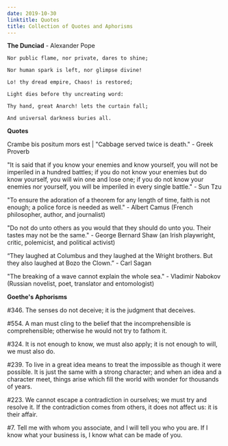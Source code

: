 ```yaml
---
date: 2019-10-30
linktitle: Quotes 
title: Collection of Quotes and Aphorisms
---
```


**The Dunciad** - Alexander Pope

```
Nor public flame, nor private, dares to shine;

Nor human spark is left, nor glimpse divine!

Lo! thy dread empire, Chaos! is restored;

Light dies before thy uncreating word:

Thy hand, great Anarch! lets the curtain fall;

And universal darkness buries all.
```

**Quotes**

Crambe bis positum mors est | "Cabbage served twice is death."  - Greek Proverb

"It is said that if you know your enemies and know yourself, you will not be imperiled in a hundred battles; if you do not know your enemies but do know yourself, you will win one and lose one; if you do not know your enemies nor yourself, you will be imperiled in every single battle." - Sun Tzu

"To ensure the adoration of a theorem for any length of time, faith is not enough; a police force is needed as well." - Albert Camus (French philosopher, author, and journalist)

"Do not do unto others as you would that they should do unto you. Their tastes may not be the same." - George Bernard Shaw (an Irish playwright, critic, polemicist, and political activist)

“They laughed at Columbus and they laughed at the Wright brothers. But they also laughed at Bozo the Clown.” - Carl Sagan 

"The breaking of a wave cannot explain the whole sea." - Vladimir Nabokov (Russian novelist, poet, translator and entomologist)

**Goethe's Aphorisms**

#346. The senses do not deceive; it is the judgment that deceives.

#554. A man must cling to the belief that the incomprehensible is comprehensible; otherwise he would not try to fathom it.

#324. It is not enough to know, we must also apply; it is not enough to will, we must also do.

#239. To live in a great idea means to treat the impossible as though it were possible. It is just the same with a strong character; and when an idea and a character meet, things arise which fill the world with wonder for thousands of years.

#223. We cannot escape a contradiction in ourselves; we must try and resolve it. If the contradiction comes from others, it does not affect us: it is their affair.

#7. Tell me with whom you associate, and I will tell you who you are. If I know what your business is, I know what can be made of you.
